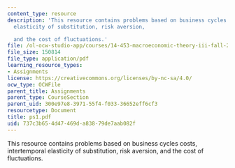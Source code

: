```yaml
---
content_type: resource
description: 'This resource contains problems based on business cycles costs, intertemporal
  elasticity of substitution, risk aversion,

  and the cost of fluctuations.'
file: /ol-ocw-studio-app/courses/14-453-macroeconomic-theory-iii-fall-2006/737c3b654d47469da83879de7aab082f_ps1.pdf
file_size: 150814
file_type: application/pdf
learning_resource_types:
- Assignments
license: https://creativecommons.org/licenses/by-nc-sa/4.0/
ocw_type: OCWFile
parent_title: Assignments
parent_type: CourseSection
parent_uid: 300e97e8-3971-55f4-f033-36652eff6cf3
resourcetype: Document
title: ps1.pdf
uid: 737c3b65-4d47-469d-a838-79de7aab082f
---
```

This resource contains problems based on business cycles costs, intertemporal elasticity of substitution, risk aversion,
and the cost of fluctuations.